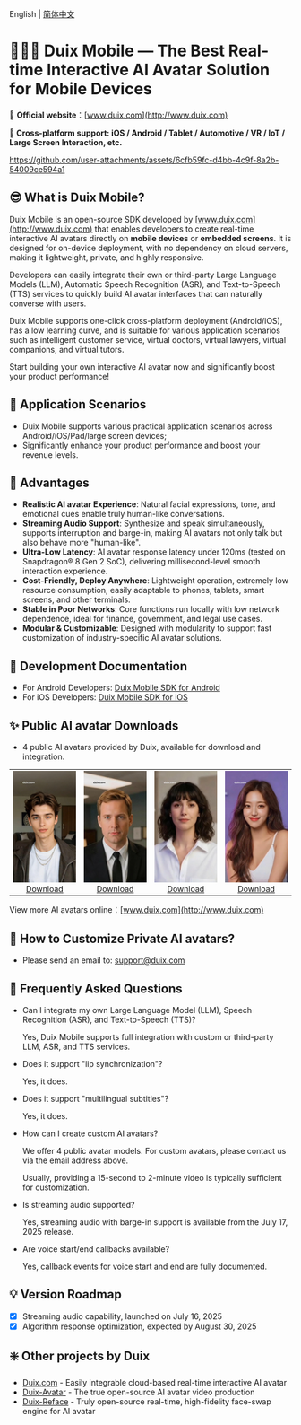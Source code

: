 English | [简体中文](/README_zh.md) 

# 🚀🚀🚀 Duix Mobile — The Best Real-time Interactive AI Avatar Solution for Mobile Devices

🔗 **Official website**：[www.duix.com](http://www.duix.com)

**📱 Cross-platform support: iOS / Android / Tablet / Automotive / VR / IoT / Large Screen Interaction, etc.**

https://github.com/user-attachments/assets/6cfb59fc-d4bb-4c9f-8a2b-54009ce594a1

## 😎 What is Duix Mobile?

Duix Mobile is an open-source SDK developed by [www.duix.com](http://www.duix.com) that enables developers to create real-time interactive AI avatars directly on **mobile devices** or **embedded screens**. It is designed for on-device deployment, with no dependency on cloud servers, making it lightweight, private, and highly responsive.

Developers can easily integrate their own or third-party Large Language Models (LLM), Automatic Speech Recognition (ASR), and Text-to-Speech (TTS) services to quickly build AI avatar interfaces that can naturally converse with users.

Duix Mobile supports one-click cross-platform deployment (Android/iOS), has a low learning curve, and is suitable for various application scenarios such as intelligent customer service, virtual doctors, virtual lawyers, virtual companions, and virtual tutors.

Start building your own interactive AI avatar now and significantly boost your product performance!

## 🤩 Application Scenarios

- Duix Mobile supports various practical application scenarios across Android/iOS/Pad/large screen devices;
- Significantly enhance your product performance and boost your revenue levels.

<!-- ![example.png](./res/example.png) -->

## 🥳 Advantages

- **Realistic AI avatar Experience**: Natural facial expressions, tone, and emotional cues enable truly human-like conversations.
- **Streaming Audio Support**: Synthesize and speak simultaneously, supports interruption and barge-in, making AI avatars not only talk but also behave more "human-like".
- **Ultra-Low Latency**: AI avatar response latency under 120ms (tested on Snapdragon® 8 Gen 2 SoC), delivering millisecond-level smooth interaction experience.
- **Cost-Friendly, Deploy Anywhere**: Lightweight operation, extremely low resource consumption, easily adaptable to phones, tablets, smart screens, and other terminals.
- **Stable in Poor Networks**: Core functions run locally with low network dependence, ideal for finance, government, and legal use cases.
- **Modular & Customizable**: Designed with modularity to support fast customization of industry-specific AI avatar solutions.

## 📑 Development Documentation

- For Android Developers: [Duix Mobile SDK for Android](https://www.notion.so/duix-android/dh_aigc_android/README_en.md)
- For iOS Developers: [Duix Mobile SDK for iOS](https://www.notion.so/duix-ios/GJLocalDigitalDemo/README_en.md)

## ✨ Public AI avatar Downloads

- 4 public AI avatars provided by Duix, available for download and integration.

<table>
    <tr>
      <td align="center">
        <img src="./res/avatar/Leo.jpg" alt="Model 5" width="100%"><br>
        <a href="https://github.com/duixcom/Duix.mobile/releases/download/v2.0.1/Leo.zip">Download</a>
      </td>
      <td align="center">
        <img src="./res/avatar/Oliver.jpg" alt="Model 6" width="100%"><br>
        <a href="https://github.com/duixcom/Duix.mobile/releases/download/v2.0.1/Oliver.zip">Download</a>
      </td>
      <td align="center">
        <img src="./res/avatar/Sofia.jpg" alt="Model 6" width="100%"><br>
        <a href="https://github.com/duixcom/Duix.mobile/releases/download/v2.0.1/Sofia.zip">Download</a>
      </td>
      <td align="center">
        <img src="./res/avatar/Lily.jpg" alt="Model 6" width="100%"><br>
        <a href="https://github.com/duixcom/Duix.mobile/releases/download/v2.0.1/Lily.zip">Download</a>
      </td>
    </tr>
    </table>

View more AI avatars online：[www.duix.com](http://www.duix.com)

## 🤗 How to Customize Private AI avatars?

- Please send an email to: [support@duix.com](mailto:support@duix.com)

## 🙌 Frequently Asked Questions

- Can I integrate my own Large Language Model (LLM), Speech Recognition (ASR), and Text-to-Speech (TTS)?
    
    Yes, Duix Mobile supports full integration with custom or third-party LLM, ASR, and TTS services.
    
- Does it support "lip synchronization"?
    
    Yes, it does.
    
- Does it support "multilingual subtitles"?
    
    Yes, it does.
    
- How can I create custom AI avatars?
    
    We offer 4 public avatar models. For custom avatars, please contact us via the email address above.
    
    Usually, providing a 15-second to 2-minute video is typically sufficient for customization.
    
- Is streaming audio supported?
    
    Yes, streaming audio with barge-in support is available from the July 17, 2025 release.
    
- Are voice start/end callbacks available?
    
    Yes, callback events for voice start and end are fully documented.
    

## 💡 Version Roadmap

- [x]  Streaming audio capability, launched on July 16, 2025
- [x]  Algorithm response optimization, expected by August 30, 2025

## ❇️ Other projects by Duix

- [Duix.com](http://Duix.com) - Easily integrable cloud-based real-time interactive AI avatar
- [Duix-Avatar](https://github.com/duixcom/Duix.Avatar) - The true open-source AI avatar video production
- [Duix-Reface](https://github.com/duixcom/Duix-Reface) - Truly open-source real-time, high-fidelity face-swap engine for AI avatar
